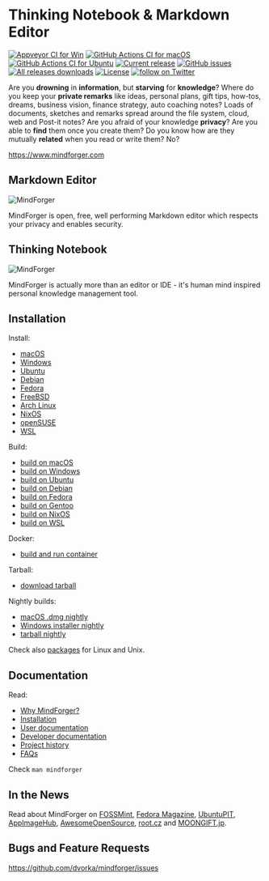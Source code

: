 # Thinking Notebook & Markdown Editor

[![Appveyor CI for Win](https://ci.appveyor.com/api/projects/status/iemop280po84od66?svg=true)](https://ci.appveyor.com/project/dvorka/mindforger)
[![GitHub Actions CI for macOS](https://github.com/dvorka/mindforger/actions/workflows/build_macos.yml/badge.svg)](https://github.com/dvorka/mindforger/actions)
[![GitHub Actions CI for Ubuntu](https://github.com/dvorka/mindforger/actions/workflows/build_ubuntu.yml/badge.svg)](https://github.com/dvorka/mindforger/actions)
[![Current release](https://img.shields.io/github/release/dvorka/mindforger.svg)](https://github.com/dvorka/mindforger/releases)
[![GitHub issues](https://img.shields.io/github/issues/dvorka/mindforger.svg?maxAge=360)](https://github.com/dvorka/mindforger/issues)
[![All releases downloads](https://img.shields.io/github/downloads/dvorka/mindforger/total.svg)](https://github.com/dvorka/mindforger/releases)
[![License](https://img.shields.io/github/license/dvorka/mindforger?color=%23ff0000)](https://github.com/dvorka/mindforger/blob/master/LICENSE)
<a href="https://twitter.com/intent/follow?screen_name=mindforger"><img src="https://img.shields.io/twitter/follow/mindforger.svg?style=social&logo=twitter" alt="follow on Twitter"></a>
<!-- [![Documentation](https://img.shields.io/badge/project-documentation-blue.svg)](https://github.com/dvorka/mindforger-repository/blob/master/memory/mindforger/index.md) -->

Are you **drowning** in **information**, but **starving** for **knowledge**? Where do you keep your **private remarks** 
like ideas, personal plans, gift tips, how-tos, dreams, business vision, finance strategy, auto 
coaching notes? Loads of documents, sketches and remarks spread around the file system, cloud, 
web and Post-it notes? Are you afraid of your knowledge **privacy**? Are you able to **find** them once you create them? 
Do you know how are they mutually **related** when you read or write them? No?

https://www.mindforger.com

## Markdown Editor
![MindForger](http://www.mindforger.com/github/github-markdown-ide.png?)

MindForger is open, free, well performing Markdown editor which respects your privacy and enables security. 

## Thinking Notebook
![MindForger](http://www.mindforger.com/github/github-thinking-notebook.png)

MindForger is actually more than an editor or IDE - it's human mind inspired personal knowledge management tool.

## Installation
Install:

* [macOS](https://github.com/dvorka/mindforger/wiki/Installation#macos)
* [Windows](https://github.com/dvorka/mindforger/wiki/Installation#windows)
* [Ubuntu](https://github.com/dvorka/mindforger/wiki/Installation#ubuntu)
* [Debian](https://github.com/dvorka/mindforger/wiki/Installation#debian)
* [Fedora](https://github.com/dvorka/mindforger/wiki/Installation#fedora)
* [FreeBSD](https://github.com/dvorka/mindforger/wiki/Installation#freebsd)
* [Arch Linux](https://github.com/dvorka/mindforger/wiki/Installation#arch-linux)
* [NixOS](https://github.com/dvorka/mindforger/wiki/Installation#nixos)
* [openSUSE](https://github.com/dvorka/mindforger/wiki/Installation#opensuse)
* [WSL](https://github.com/dvorka/mindforger/wiki/Installation#wsl)

Build:

* [build on macOS](https://github.com/dvorka/mindforger/wiki/Installation#build-on-macos)
* [build on Windows](https://github.com/dvorka/mindforger/wiki/Installation#build-on-windows)
* [build on Ubuntu](https://github.com/dvorka/mindforger/wiki/Installation#build-on-ubuntu)
* [build on Debian](https://github.com/dvorka/mindforger/wiki/Installation#build-on-debian)
* [build on Fedora](https://github.com/dvorka/mindforger/wiki/Installation#build-on-fedora)
* [build on Gentoo](https://github.com/dvorka/mindforger/wiki/Installation#build-on-gentoo)
* [build on NixOS](https://github.com/dvorka/mindforger/wiki/Installation#build-on-nixos)
* [build on WSL](https://github.com/dvorka/mindforger/wiki/Installation#build-on-wsl)

Docker:

* [build and run container](https://github.com/dvorka/mindforger/wiki/Installation#build-and-run-in-container)

Tarball:

* [download tarball](https://github.com/dvorka/mindforger/releases)

Nightly builds:

* [macOS .dmg nightly](https://github.com/dvorka/mindforger/actions)
* [Windows installer nightly](https://ci.appveyor.com/project/dvorka/mindforger/build/artifacts)
* [tarball nightly](https://github.com/dvorka/mindforger/actions/workflows/build_ubuntu.yml)

Check also [packages](https://pkgs.org/search/?q=mindforger) for Linux and Unix.

## Documentation
Read:

* [Why MindForger?](https://github.com/dvorka/mindforger/wiki/Getting-started#why-mindforger)
* [Installation](https://github.com/dvorka/mindforger/wiki/Installation)
* [User documentation](https://github.com/dvorka/mindforger/wiki/User-documentation)
* [Developer documentation](https://github.com/dvorka/mindforger/wiki/Developer-documentation)
* [Project history](https://github.com/dvorka/mindforger/wiki/History)
* [FAQs](https://github.com/dvorka/mindforger/wiki/FAQs)

Check `man mindforger`

## In the News
Read about MindForger on [FOSSMint](https://www.fossmint.com/mindforger-notebook-and-markdown-ide/), [Fedora Magazine](https://fedoramagazine.org/4-try-copr-december-2018/), [UbuntuPIT](https://www.ubuntupit.com/mindforger-a-privacy-focused-thinking-notebook-and-markdown-ide-for-linux/), [AppImageHub](https://www.appimagehub.com/p/1257573/), [AwesomeOpenSource](https://awesomeopensource.com/project/dvorka/mindforger), [root.cz](https://www.root.cz/clanky/softwarova-sklizen-19-9-2018/) and [MOONGIFT.jp](https://www.moongift.jp/2018/12/mindforger-markdown%E3%82%92%E4%BD%BF%E3%81%A3%E3%81%9F%E3%83%8A%E3%83%AC%E3%83%83%E3%82%B8%E3%83%99%E3%83%BC%E3%82%B9/).

## Bugs and Feature Requests
https://github.com/dvorka/mindforger/issues

